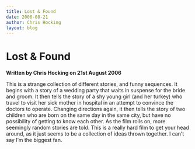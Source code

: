 ```yaml
---
title: Lost & Found
date: 2006-08-21
author: Chris Hocking
layout: blog
---
```

# Lost & Found

**Written by Chris Hocking on 21st August 2006**

This is a strange collection of different stories, and funny sequences. It begins with a story of a wedding party that waits in suspense for the bride and groom. It then tells the story of a shy young girl (and her turkey) who travel to visit her sick mother in hospital in an attempt to convince the doctors to operate. Changing directions again, it then tells the story of two children who are born on the same day in the same city, but have no possibility of getting to know each other. As the film rolls on, more seemingly random stories are told. This is a really hard film to get your head around, as it just seems to be a collection of ideas thrown together. I can’t say I’m the biggest fan.